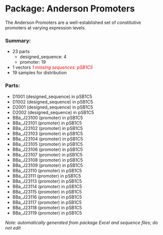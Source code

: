 # Package: Anderson Promoters

The Anderson Promoters are a well-established set of constitutive promoters at varying expression levels.

### Summary:

- 23 parts
    - designed_sequence: 4
    - promoter: 19
- 1 vectors _<span style="color:red">1 missing sequences: pSB1C5</span>_
- 19 samples for distribution

### Parts:

- D1001 (designed_sequence) in pSB1C5
- D1002 (designed_sequence) in pSB1C5
- D2001 (designed_sequence) in pSB1C5
- D2002 (designed_sequence) in pSB1C5
- BBa_J23100 (promoter) in pSB1C5
- BBa_J23101 (promoter) in pSB1C5
- BBa_J23102 (promoter) in pSB1C5
- BBa_J23103 (promoter) in pSB1C5
- BBa_J23104 (promoter) in pSB1C5
- BBa_J23105 (promoter) in pSB1C5
- BBa_J23106 (promoter) in pSB1C5
- BBa_J23107 (promoter) in pSB1C5
- BBa_J23108 (promoter) in pSB1C5
- BBa_J23109 (promoter) in pSB1C5
- BBa_J23110 (promoter) in pSB1C5
- BBa_J23111 (promoter) in pSB1C5
- BBa_J23113 (promoter) in pSB1C5
- BBa_J23114 (promoter) in pSB1C5
- BBa_J23115 (promoter) in pSB1C5
- BBa_J23116 (promoter) in pSB1C5
- BBa_J23117 (promoter) in pSB1C5
- BBa_J23118 (promoter) in pSB1C5
- BBa_J23119 (promoter) in pSB1C5

_Note: automatically generated from package Excel and sequence files; do not edit_
